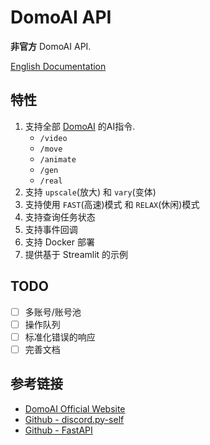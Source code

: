 DomoAI API
===
**非官方** DomoAI API.

[English Documentation](README.md)

特性
---

1. 支持全部 [DomoAI](https://domoai.app/) 的AI指令.
    + `/video`
    + `/move`
    + `/animate`
    + `/gen`
    + `/real`
2. 支持 `upscale`(放大) 和 `vary`(变体)
3. 支持使用 `FAST`(高速)模式 和 `RELAX`(休闲)模式
4. 支持查询任务状态
5. 支持事件回调
6. 支持 Docker 部署
7. 提供基于 Streamlit 的示例

TODO
---

- [ ] 多账号/账号池
- [ ] 操作队列
- [ ] 标准化错误的响应
- [ ] 完善文档

参考链接
---

- [DomoAI Official Website](https://domoai.app/)
- [Github - discord.py-self](https://github.com/dolfies/discord.py-self)
- [Github - FastAPI](https://github.com/tiangolo/fastapi)